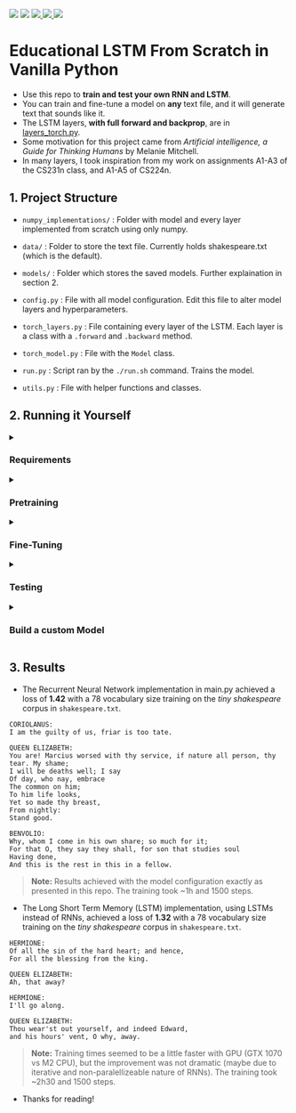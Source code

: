 <p align="left">
    <a href="https://github.com/eduardoleao052/Transformer-from-scratch/pulse" alt="Activity">
        <img src="https://img.shields.io/github/commit-activity/m/eduardoleao052/Transformer-from-scratch" /></a>
    <a href="https://github.com/eduardoleao052/Transformer-from-scratch/graphs/contributors" alt="Contributors">
        <img src="https://img.shields.io/github/contributors/eduardoleao052/Transformer-from-scratch" /></a>
    <a href="https://www.python.org/">
        <img src="https://img.shields.io/badge/language-Python-blue">
    </a>
    <a href="mailto:eduardoleao052@usp.br">
        <img src="https://img.shields.io/badge/-Email-red?style=flat-square&logo=gmail&logoColor=white">
    </a>
    <a href=""https://www.linkedin.com/in/eduardoleao052/">
        <img src="https://img.shields.io/badge/-Linkedin-blue?style=flat-square&logo=linkedin">
    </a>
</p>

# Educational LSTM From Scratch in Vanilla Python
- Use this repo to __train and test your own RNN and LSTM__.
- You can train and fine-tune a model on <b>any</b> text file, and it will generate text that sounds like it.
- The LSTM layers, __with full forward and backprop__, are in [layers_torch.py](layers_torch.py).
- Some motivation for this project came from <i>Artificial intelligence, a Guide for Thinking Humans</i> by Melanie Mitchell.
- In many layers, I took inspiration from my work on assignments A1-A3 of the CS231n class, and A1-A5 of CS224n.

## 1. Project Structure
- `numpy_implementations/` : Folder with model and every layer implemented from scratch using only numpy.

- `data/` : Folder to store the text file. Currently holds shakespeare.txt (which is the default).

- `models/` : Folder which stores the saved models. Further explaination in section 2.

- `config.py` : File with all model configuration. Edit this file to alter model layers and hyperparameters.

- `torch_layers.py` : File containing every layer of the LSTM. Each layer is a class with a `.forward` and `.backward` method.

- `torch_model.py` : File with the `Model` class.
  
- `run.py` : Script ran by the `./run.sh` command. Trains the model.
    
- `utils.py` : File with helper functions and classes.
## 2. Running it Yourself
<details>
<summary> <h3> Requirements </h3> </summary>
  
- The required packages are listed on recquirements.txt. The numpy-based implementations of the layers are in the `numpy_implementations` folder in `layers.py` and `model.py`, and the torch implementation is on layers_torch.py and model_torch.py.
- The torch version is a little faster, and is the one used on the run.py implementation. The numpy files are listed for educational purposes only.
- To setup and join a miniconda virtual environment, run on terminal:
```
conda create -n environment_name python=3.8
conda activate environment_name
```
- The requirements can be installed on a virtual environment with the command
```
pip install -r requirements.txt
```
- To run, install the necessary requirements and a text corpus (any text you wish to replicate, .txt format).
- Please download your text file in the data directory.

</details>
<details>
<summary> <h3> Pretraining </h3> </summary>
  
- To pretrain a RNN on language modeling (predicting next character), first go into `config.py` and chose the necessary arguments.
- In the `training_params` dictionary, choose:
  - `--corpus` (name of file in data directory with the text you want to train the model on) 
  - `--to_path` (.json file that will be created to store the model) <b>[OPTIONAL]</b>
- And you can choose the hyperparameters (although the defaults work pretty well):
  - `n_iter` (number of times the model will run a full sequence during training)
  - `n_timesteps` (number of characters the model will see/predict on each iteration in `n_iter`)
  - `batch_size` (number of parallel iterations the model will run)
  - `learning_rate` (scalar regulating how quickly model parameters change. Should be smaller for fine-tuning)
  - `regularization`: (scalar regulating size of weights and overfitting) <b>[OPTIONAL]</b>
  - `patience` (after how many iterations  without improvement should the learning rate be reduced) <b>[OPTIONAL]</b>
  
- Under `model_layers`, you can choose whatever configuration works best. Usually, layers with more parameters require larger text files to avoid overfitting and repetitive outputs.
  
- Finally, simply run on terminal:
```
python3 run.py --train --config=config.py
```
- Whenever you feel like the samples are good enough, you can kill the training at any time. This will NOT corrupt the model saved .json file, and you may proceed to testing and fine_tuning on smaller datasets.
> **Note:** For pretraining, a really large text corpus is usually necessary. I obtained good results with ~1M characters. If you want to alter layers/dimensions, do so in the `config.py` file, as described in the __Build the Model__ section.
  
</details>
<details>
<summary> <h3> Fine-Tuning </h3> </summary>
  
- To fine-tune a RNN on a given text file, go to `config.py` and choose the arguments:
- In the `fine_tuning_params` dictionary, choose:
  - `--corpus` (name of file in data directory with the text you want to train the model on) 
  - `--from_path` (.json file that contains pretrained model)
  - `--to_path` (.json file that will be created to store the model) <b>[OPTIONAL]</b>
- And you can choose the hyperparameters (although the defaults work pretty well):
  - `n_iter` (number of times the model will run a full sequence during training)
  - `n_timesteps` (number of characters the model will see/predict on each iteration in `n_iter`)
  - `batch_size` (number of parallel iterations the model will run)
  - `learning_rate` (scalar regulating how quickly model parameters change)
  - `regularization`: (scalar regulating size of weights and overfitting) <b>[OPTIONAL]</b>
  - `patience` (after how many iterations  without improvement should the learning rate be reduced) <b>[OPTIONAL]</b>
  
- `model_layers` will not be accessed during fine-tuning, as the layers of the pretrained model will be automatically loaded.
  
- Finally, simply run on terminal:
```
python3 run.py --fine_tune --config=config.py
```

> **Note:** For fine-tuning, a you can get adventurous with smaller text files. I obtained really nice results with ~10K characters, such as a small Shakespeare dataset and Bee Gees' songs.

</details>
<details>
<summary> <h3> Testing </h3> </summary>
  
- To test your RNN, go to `config.py` and choose the arguments:
- In the `testing_params` dictionary, choose:
  - `--from_path` (.json file that contains pretrained model) 
  - `--sample_size` (how many characters will be generated, "sounding" like the source text) <b>[OPTIONAL]</b>
  - `--seed` (the start to the string your model generates, it has to "continue" it) <b>[OPTIONAL]</b>
  
> **Note:** the testing script does not access any hyperparametes, because the model is already trained.
  
- `model_layers` will not be accessed during testing, as you will use the layers of the pretrained model.

- Finally, simply run on terminal:
```
python3 run.py --test --config=config.py
```

</details>
<details>
<summary> <h3> Build a custom Model </h3> </summary>
  
- To customize the model layers, go into `config.py` and edit the `model_layers` dictionary.
- Each layer takes as arguments the input and output sizes.
- You may chose among the following layers:
  - `Embedding` (turns input indexes into vectors)
  - `TemporalDense` (simple fully-connected layer)
  - `RNN` (Recurrent Neural Network layer)
  - `RNNBlock` (RNN + TemporalDense with residual connections)
  - `LSTM` (Long Short Term Memory layer)
  - `TemporalSoftmax` (returns probabilities for next generated character)
> **Note:** The first layer must be a `Embedding` layer with input size equals `vocab_size`. The last layer must be a `TemporalSoftmax` layer with the previous layer's output size equals `vocab_size`. The training is by default implemented to detect CUDA availability, and run on CUDA if found.

</details>

## 3. Results
- The Recurrent Neural Network implementation in main.py achieved a loss of <b>1.42</b> with a 78 vocabulary size training on the <i>tiny shakespeare</i> corpus in `shakespeare.txt`.
```
CORIOLANUS:
I am the guilty of us, friar is too tate.

QUEEN ELIZABETH:
You are! Marcius worsed with thy service, if nature all person, thy tear. My shame;
I will be deaths well; I say
Of day, who nay, embrace
The common on him;
To him life looks,
Yet so made thy breast,
From nightly:
Stand good.

BENVOLIO:
Why, whom I come in his own share; so much for it;
For that O, they say they shall, for son that studies soul
Having done,
And this is the rest in this in a fellow.
```
> **Note:** Results achieved with the model configuration exactly as presented in this repo.
> The training took ~1h and 1500 steps.

- The Long Short Term Memory (LSTM) implementation, using LSTMs instead of RNNs, achieved a loss of <b>1.32</b> with a 78 vocabulary size training on the <i>tiny shakespeare</i> corpus in `shakespeare.txt`.
```
HERMIONE:
Of all the sin of the hard heart; and hence,
For all the blessing from the king.

QUEEN ELIZABETH:
Ah, that away?

HERMIONE:
I'll go along.

QUEEN ELIZABETH:
Thou wear'st out yourself, and indeed Edward,
and his hours' vent, O why, away.
```
> **Note:** Training times seemed to be a little faster with GPU (GTX 1070 vs M2 CPU), but the improvement was not dramatic (maybe due to iterative and non-paralellizeable nature of RNNs).
> The training took ~2h30 and 1500 steps.

- Thanks for reading!

